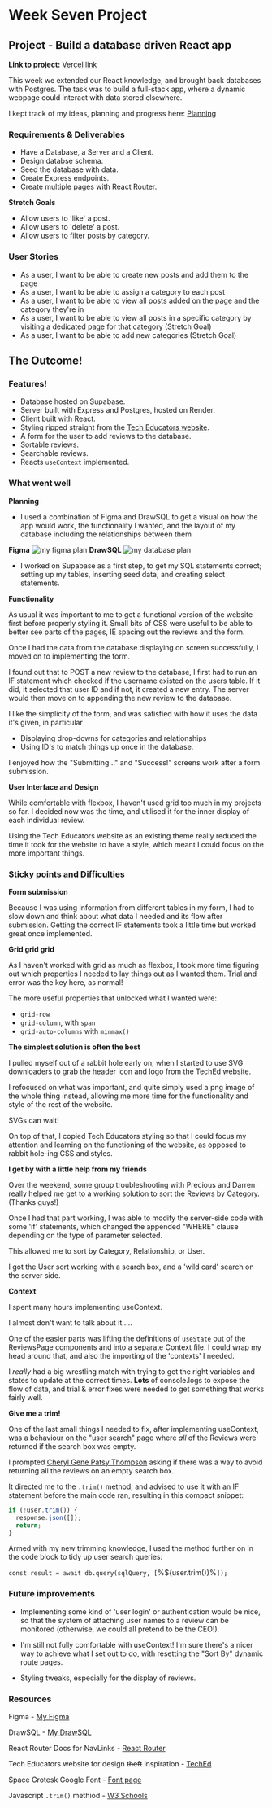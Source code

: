 # Week Seven Project

## Project - Build a database driven React app

**Link to project:** [Vercel link](https://tech-ed-reviews.vercel.app/)

This week we extended our React knowledge, and brought back databases with Postgres.
The task was to build a full-stack app, where a dynamic webpage could interact with data stored elsewhere.

I kept track of my ideas, planning and progress here: [Planning](https://frankjs.notion.site/Day-Thirty-Two-Project-Full-Stack-Guestbook-e4e5d64b56a64e5aad337c179d55822c?pvs=4)

### Requirements & Deliverables

- Have a Database, a Server and a Client.
- Design databse schema.
- Seed the database with data.
- Create Express endpoints.
- Create multiple pages with React Router.

**Stretch Goals**

- Allow users to 'like' a post.
- Allow users to 'delete' a post.
- Allow users to filter posts by category.

### User Stories

- As a user, I want to be able to create new posts and add them to the page
- As a user, I want to be able to assign a category to each post
- As a user, I want to be able to view all posts added on the page and the category they're in
- As a user, I want to be able to view all posts in a specific category by visiting a dedicated page for that category (Stretch Goal)
- As a user, I want to be able to add new categories (Stretch Goal)

## The Outcome!

### Features!

- Database hosted on Supabase.
- Server built with Express and Postgres, hosted on Render.
- Client built with React.
- Styling ripped straight from the [Tech Educators website](https://techeducators.co.uk/).
- A form for the user to add reviews to the database.
- Sortable reviews.
- Searchable reviews.
- Reacts `useContext` implemented.

### What went well

**Planning**

- I used a combination of Figma and DrawSQL to get a visual on how the app would work, the functionality I wanted, and the layout of my database including the relationships between them

**Figma**
![my figma plan](readme-images/week-07-figma-plan.png)
**DrawSQL**
![my database plan](readme-images/week-07-database-plan.png)

- I worked on Supabase as a first step, to get my SQL statements correct; setting up my tables, inserting seed data, and creating select statements.

**Functionality**

As usual it was important to me to get a functional version of the website first before properly styling it. Small bits of CSS were useful to be able to better see parts of the pages, IE spacing out the reviews and the form.

Once I had the data from the database displaying on screen successfully, I moved on to implementing the form.

I found out that to POST a new review to the database, I first had to run an IF statement which checked if the username existed on the users table. If it did, it selected that user ID and if not, it created a new entry. The server would then move on to appending the new review to the database.

I like the simplicity of the form, and was satisfied with how it uses the data it's given, in particular

- Displaying drop-downs for categories and relationships
- Using ID's to match things up once in the database.

I enjoyed how the "Submitting..." and "Success!" screens work after a form submission.

**User Interface and Design**

While comfortable with flexbox, I haven't used grid too much in my projects so far. I decided now was the time, and utilised it for the inner display of each individual review.

Using the Tech Educators website as an existing theme really reduced the time it took for the website to have a style, which meant I could focus on the more important things.

### Sticky points and Difficulties

**Form submission**

Because I was using information from different tables in my form, I had to slow down and think about what data I needed and its flow after submission. Getting the correct IF statements took a little time but worked great once implemented.

**Grid grid grid**

As I haven't worked with grid as much as flexbox, I took more time figuring out which properties I needed to lay things out as I wanted them. Trial and error was the key here, as normal!

The more useful properties that unlocked what I wanted were:

- `grid-row`
- `grid-column`, with `span`
- `grid-auto-columns` with `minmax()`

**The simplest solution is often the best**

I pulled myself out of a rabbit hole early on, when I started to use SVG downloaders to grab the header icon and logo from the TechEd website.

I refocused on what was important, and quite simply used a png image of the whole thing instead, allowing me more time for the functionality and style of the rest of the website.

SVGs can wait!

On top of that, I copied Tech Educators styling so that I could focus my attention and learning on the functioning of the website, as opposed to rabbit hole-ing CSS and styles.

**I get by with a little help from my friends**

Over the weekend, some group troubleshooting with Precious and Darren really helped me get to a working solution to sort the Reviews by Category. (Thanks guys!)

Once I had that part working, I was able to modify the server-side code with some 'if' statements, which changed the appended "WHERE" clause depending on the type of parameter selected.

This allowed me to sort by Category, Relationship, or User.

I got the User sort working with a search box, and a 'wild card' search on the server side.

**Context**

I spent many hours implementing useContext.

I almost don't want to talk about it.....

One of the easier parts was lifting the definitions of `useState` out of the ReviewsPage components and into a separate Context file. I could wrap my head around that, and also the importing of the 'contexts' I needed.

I _really_ had a big wrestling match with trying to get the right variables and states to update at the correct times. **Lots** of console.logs to expose the flow of data, and trial & error fixes were needed to get something that works fairly well.

**Give me a trim!**

One of the last small things I needed to fix, after implementing useContext, was a behaviour on the "user search" page where _all_ of the Reviews were returned if the search box was empty.

I prompted [Cheryl Gene Patsy Thompson](https://chatgpt.com/) asking if there was a way to avoid returning all the reviews on an empty search box.

It directed me to the `.trim()` method, and advised to use it with an IF statement before the main code ran, resulting in this compact snippet:

```javascript
if (!user.trim()) {
  response.json([]);
  return;
}
```

Armed with my new trimming knowledge, I used the method further on in the code block to tidy up user search queries:

`const result = await db.query(sqlQuery, [`%${user.trim()}%`]);`

### Future improvements

- Implementing some kind of 'user login' or authentication would be nice, so that the system of attaching user names to a review can be monitored (otherwise, we could all pretend to be the CEO!).

- I'm still not fully comfortable with useContext! I'm sure there's a nicer way to achieve what I set out to do, with resetting the "Sort By" dynamic route pages.

- Styling tweaks, especially for the display of reviews.

### Resources

Figma - [My Figma](https://www.figma.com/file/bV6ZzcJXjXRlSJWiVmF3t0/Week-07-Project-Planning?type=whiteboard&node-id=2%3A84&t=J2XrAqaawgMOeb9j-1)

DrawSQL - [My DrawSQL](https://drawsql.app/teams/personal-1367/diagrams/07-week-seven-project)

React Router Docs for NavLinks - [React Router](https://reactrouter.com/en/main/components/nav-link)

Tech Educators website for design ~~theft~~ inspiration - [TechEd](https://techeducators.co.uk/)

Space Grotesk Google Font - [Font page](https://fonts.google.com/specimen/Space+Grotesk)

Javascript `.trim()` methiod - [W3 Schools](https://www.w3schools.com/jsref/jsref_trim_string.asp)

